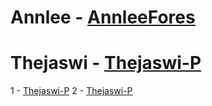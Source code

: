 # Annlee - [AnnleeFores](https://github.com/AnnleeFores)
# Thejaswi - [Thejaswi-P](https://github.com/Thejaswi-P)
1 - [Thejaswi-P](https://github.com/Thejaswi-P)
2 - [Thejaswi-P](https://github.com/Thejaswi-P)
